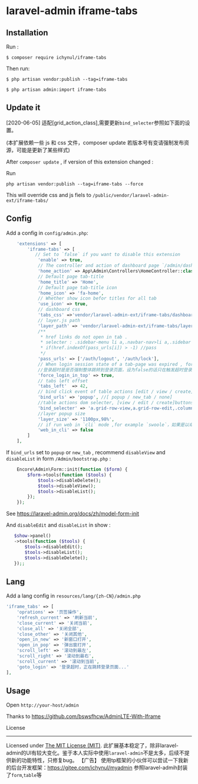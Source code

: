 # laravel-admin iframe-tabs

## Installation

Run :

```
$ composer require ichynul/iframe-tabs
```

Then run:

```
$ php artisan vendor:publish --tag=iframe-tabs

$ php artisan admin:import iframe-tabs
```

## Update it

[2020-06-05] 适配[grid_action_class],需要更新`bind_selecter`参照如下面的设置。

(本扩展依赖一些 js 和 css 文件，composer update 若版本号有变请强制发布资源，可能是更新了某些样式)

After `composer update` , if version of this extension changed :

Run

```
php artisan vendor:publish --tag=iframe-tabs --force
```

This will override css and js fiels to `/public/vendor/laravel-admin-ext/iframe-tabs/`

## Config

Add a config in `config/admin.php`:

```php
    'extensions' => [
        'iframe-tabs' => [
           // Set to `false` if you want to disable this extension
            'enable' => true,
            // The controller and action of dashboard page `/admin/dashboard`
            'home_action' => App\Admin\Controllers\HomeController::class . '@index',
            // Default page tab-title
            'home_title' => 'Home',
            // Default page tab-title icon
            'home_icon' => 'fa-home',
            // Whether show icon befor titles for all tab
            'use_icon' => true,
            // dashboard css
            'tabs_css' =>'vendor/laravel-admin-ext/iframe-tabs/dashboard.css',
            // layer.js path
            'layer_path' => 'vendor/laravel-admin-ext/iframe-tabs/layer/layer.js',
            /**
             * href links do not open in tab .
             * selecter : .sidebar-menu li a,.navbar-nav>li a,.sidebar .user-panel a,.sidebar-form .dropdown-menu li a
             * if(href.indexOf(pass_urls[i]) > -1) //pass
             */
            'pass_urls' => ['/auth/logout', '/auth/lock'],
            // When login session state of a tab-page was expired , force top-level window goto login page .
            //登录超时是是否强制整体跳转到登录页面，设为false的话只在触发超时登录的页面跳转，最大程度保留已打开页面。
            'force_login_in_top' => true,
            // tabs left offset
            'tabs_left'  => 42,
            // bind click event of table actions [edit / view / create]  
            'bind_urls' => 'popup', //[ popup / new_tab / none]
            //table actions dom selecter, [view / edit / create]buttons ,and any thing has class pupop : <a class="pupop" popw="400px" poph="200px" href="someurl">mylink</a>
            'bind_selecter' => 'a.grid-row-view,a.grid-row-edit,.column-__actions__ ul.dropdown-menu a,.box-header .pull-right .btn-success,.popup',
            //layer popup size
            'layer_size' => '1100px,98%',
            // if run web in `cli` mode ,for example `swoole`，如果是以命令行方式运行网站，如`swoole`
            'web_in_cli' => false
        ]
    ],

```

 If `bind_urls` set to `popup` or `new_tab` , recommend `disableView` and `disableList` in form
    `/Admin/bootstrap.php`  :
```php
    Encore\Admin\Form::init(function ($form) {
        $form->tools(function ($tools) {
            $tools->disableDelete();
            $tools->disableView();
            $tools->disableList();
        });
    });
```
See https://laravel-admin.org/docs/zh/model-form-init

 
And `disableEdit` and `disableList` in show :
```php
   $show->panel()
   ->tools(function ($tools) {
       $tools->disableEdit();
       $tools->disableList();
       $tools->disableDelete();
   });;
```

## Lang


Add a lang config in `resources/lang/{zh-CN}/admin.php`

```php
'iframe_tabs' => [
    'oprations' => '页签操作',
    'refresh_current' => '刷新当前',
    'close_current' => '关闭当前',
    'close_all' => '关闭全部',
    'close_other' => '关闭其他',
    'open_in_new' => '新窗口打开',
    'open_in_pop' => '弹出窗打开',
    'scroll_left' => '滚动到最左',
    'scroll_right' => '滚动到最右',
    'scroll_current' => '滚动到当前',
    'goto_login' => '登录超时，正在跳转登录页面...'
],
```

## Usage

Open `http://your-host/admin`

Thanks to https://github.com/bswsfhcw/AdminLTE-With-Iframe

License

---

Licensed under [The MIT License (MIT)](LICENSE).
此扩展基本稳定了，除非laravel-admin的UI有较大变化。鉴于本人实际中使用`laravel-admin`不是太多，后续不提供新的功能特性，只修复bug。
【广告】
使用tp框架的小伙伴可以尝试一下我新的后台开发框架：https://gitee.com/ichynul/myadmin
参照laravel-admih封装了`form`,`table`等
